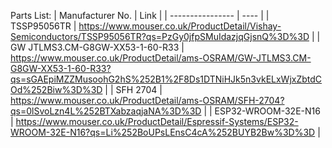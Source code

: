 Parts List:
| Manufacturer No. | Link |
| ---------------- | ---- |
| TSSP95056TR | https://www.mouser.co.uk/ProductDetail/Vishay-Semiconductors/TSSP95056TR?qs=PzGy0jfpSMuIdazjqGjsnQ%3D%3D |
| GW JTLMS3.CM-G8GW-XX53-1-60-R33 | https://www.mouser.co.uk/ProductDetail/ams-OSRAM/GW-JTLMS3.CM-G8GW-XX53-1-60-R33?qs=sGAEpiMZZMusoohG2hS%252B1%2F8Ds1DTNiHJk5n3vkELxWjxZbtdCOd%252Biw%3D%3D |
| SFH 2704 | https://www.mouser.co.uk/ProductDetail/ams-OSRAM/SFH-2704?qs=0lSvoLzn4L%252BTXabzaqjaNA%3D%3D |
| ESP32-WROOM-32E-N16 | https://www.mouser.co.uk/ProductDetail/Espressif-Systems/ESP32-WROOM-32E-N16?qs=Li%252BoUPsLEnsC4cA%252BUYB2Bw%3D%3D |
